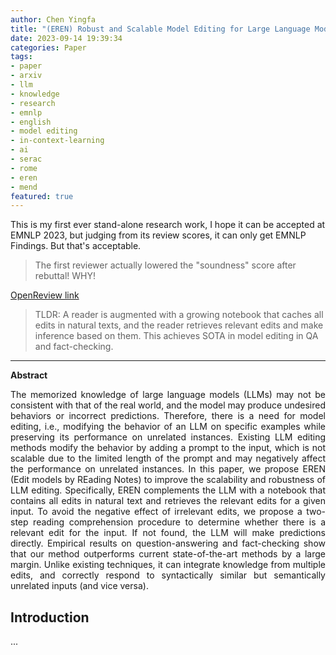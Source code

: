 ```yaml
---
author: Chen Yingfa
title: "(EREN) Robust and Scalable Model Editing for Large Language Models"
date: 2023-09-14 19:39:34
categories: Paper
tags:
- paper
- arxiv
- llm
- knowledge
- research
- emnlp
- english
- model editing
- in-context-learning
- ai
- serac
- rome
- eren
- mend
featured: true
---
```


This is my first ever stand-alone research work, I hope it can be accepted at EMNLP 2023, but judging from its review scores, it can only get EMNLP Findings. But that's acceptable.

<!-- more -->

> The first reviewer actually lowered the "soundness" score after rebuttal! WHY!

[OpenReview link](https://openreview.net/forum?id=vDUsGqCIyb&noteId=K2D6oCGNlE)

> TLDR: A reader is augmented with a growing notebook that caches all edits in natural texts, and the reader retrieves relevant edits and make inference based on them. This achieves SOTA in model editing in QA and fact-checking.

---

<strong>Abstract</strong>
<div style="text-align: justify;">
The memorized knowledge of large language models (LLMs) may not be consistent with that of the real world, and the model may produce undesired behaviors or incorrect predictions. Therefore, there is a need for model editing, i.e., modifying the behavior of an LLM on specific examples while preserving its performance on unrelated instances. Existing LLM editing methods modify the behavior by adding a prompt to the input, which is not scalable due to the limited length of the prompt and may negatively affect the performance on unrelated instances. In this paper, we propose EREN (Edit models by REading Notes) to improve the scalability and robustness of LLM editing. Specifically, EREN complements the LLM with a notebook that contains all edits in natural text and retrieves the relevant edits for a given input. To avoid the negative effect of irrelevant edits, we propose a two-step reading comprehension procedure to determine whether there is a relevant edit for the input. If not found, the LLM will make predictions directly. Empirical results on question-answering and fact-checking show that our method outperforms current state-of-the-art methods by a large margin. Unlike existing techniques, it can integrate knowledge from multiple edits, and correctly respond to syntactically similar but semantically unrelated inputs (and vice versa).
</div>

## Introduction

...

